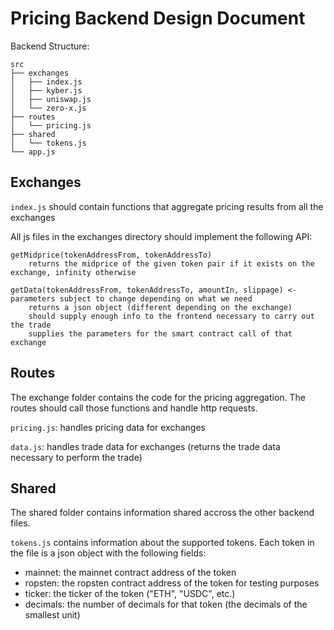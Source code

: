 # Pricing Backend Design Document

Backend Structure:
```
src
├── exchanges
│   ├── index.js
│   ├── kyber.js
│   ├── uniswap.js
│   └── zero-x.js
├── routes
│   └── pricing.js
├── shared
│   └── tokens.js
└── app.js
```

## Exchanges

`index.js` should contain functions that aggregate pricing results from all the exchanges

All js files in the exchanges directory should implement the following API:

```
getMidprice(tokenAddressFrom, tokenAddressTo)
    returns the midprice of the given token pair if it exists on the exchange, infinity otherwise

getData(tokenAddressFrom, tokenAddressTo, amountIn, slippage) <- parameters subject to change depending on what we need
    returns a json object (different depending on the exchange)
    should supply enough info to the frontend necessary to carry out the trade
    supplies the parameters for the smart contract call of that exchange
```

## Routes

The exchange folder contains the code for the pricing aggregation. The routes should call those
functions and handle http requests.

`pricing.js`: handles pricing data for exchanges

`data.js`: handles trade data for exchanges (returns the trade data necessary to perform the trade)

## Shared

The shared folder contains information shared accross the other backend files.

`tokens.js` contains information about the supported tokens. Each token in the file is a json
object with the following fields:

* mainnet: the mainnet contract address of the token
* ropsten: the ropsten contract address of the token for testing purposes
* ticker: the ticker of the token ("ETH", "USDC", etc.)
* decimals: the number of decimals for that token (the decimals of the smallest unit)
